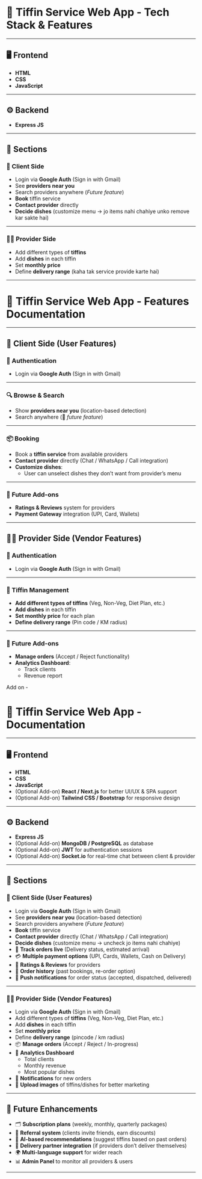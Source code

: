 # 🍱 Tiffin Service Web App - Tech Stack & Features

---

## 🖥️ Frontend
- **HTML**
- **CSS**
- **JavaScript**

---

## ⚙️ Backend
- **Express JS**

---

## 📌 Sections

### 👤 Client Side
- Login via **Google Auth** (Sign in with Gmail)
- See **providers near you**
- Search providers anywhere (*Future feature*)
- **Book** tiffin service
- **Contact provider** directly
- **Decide dishes** (customize menu → jo items nahi chahiye unko remove kar sakte hai)

---

### 👨‍🍳 Provider Side
- Add different types of **tiffins**
- Add **dishes** in each tiffin
- Set **monthly price**
- Define **delivery range** (kaha tak service provide karte hai)

---


# 🍱 Tiffin Service Web App - Features Documentation

---

## 👤 Client Side (User Features)

### 🔑 Authentication
- Login via **Google Auth** (Sign in with Gmail)

---

### 🔍 Browse & Search
- Show **providers near you** (location-based detection)
- Search anywhere (📌 *future feature*)

---

### 📦 Booking
- Book a **tiffin service** from available providers
- **Contact provider** directly (Chat / WhatsApp / Call integration)
- **Customize dishes**:  
  - User can unselect dishes they don’t want from provider’s menu  

---

### 🌟 Future Add-ons
- **Ratings & Reviews** system for providers
- **Payment Gateway** integration (UPI, Card, Wallets)

---

## 👨‍🍳 Provider Side (Vendor Features)

### 🔑 Authentication
- Login via **Google Auth** (Sign in with Gmail)

---

### 🥗 Tiffin Management
- **Add different types of tiffins** (Veg, Non-Veg, Diet Plan, etc.)
- **Add dishes** in each tiffin
- **Set monthly price** for each plan
- **Define delivery range** (Pin code / KM radius)

---

### 🌟 Future Add-ons
- **Manage orders** (Accept / Reject functionality)
- **Analytics Dashboard**:  
  - Track clients  
  - Revenue report


Add on - 

# 🍱 Tiffin Service Web App - Documentation

---

## 🖥️ Frontend
- **HTML**
- **CSS**
- **JavaScript**
- (Optional Add-on) **React / Next.js** for better UI/UX & SPA support
- (Optional Add-on) **Tailwind CSS / Bootstrap** for responsive design

---

## ⚙️ Backend
- **Express JS**
- (Optional Add-on) **MongoDB / PostgreSQL** as database
- (Optional Add-on) **JWT** for authentication sessions
- (Optional Add-on) **Socket.io** for real-time chat between client & provider

---

## 📌 Sections

### 👤 Client Side (User Features)
- Login via **Google Auth** (Sign in with Gmail)
- See **providers near you** (location-based detection)
- Search providers anywhere (*Future feature*)
- **Book** tiffin service
- **Contact provider** directly (Chat / WhatsApp / Call integration)
- **Decide dishes** (customize menu → uncheck jo items nahi chahiye)
- 📍 **Track orders live** (Delivery status, estimated arrival)
- 💳 **Multiple payment options** (UPI, Cards, Wallets, Cash on Delivery)
- 🌟 **Ratings & Reviews** for providers
- 📝 **Order history** (past bookings, re-order option)
- 🔔 **Push notifications** for order status (accepted, dispatched, delivered)

---

### 👨‍🍳 Provider Side (Vendor Features)
- Login via **Google Auth** (Sign in with Gmail)
- Add different types of **tiffins** (Veg, Non-Veg, Diet Plan, etc.)
- Add **dishes** in each tiffin
- Set **monthly price**
- Define **delivery range** (pincode / km radius)
- 📦 **Manage orders** (Accept / Reject / In-progress)
- 💼 **Analytics Dashboard**
  - Total clients
  - Monthly revenue
  - Most popular dishes
- 🔔 **Notifications** for new orders
- 📸 **Upload images** of tiffins/dishes for better marketing

---

## 🚀 Future Enhancements
- 🗂️ **Subscription plans** (weekly, monthly, quarterly packages)
- 👥 **Referral system** (clients invite friends, earn discounts)
- 🎯 **AI-based recommendations** (suggest tiffins based on past orders)
- 🛵 **Delivery partner integration** (if providers don’t deliver themselves)
- 🌍 **Multi-language support** for wider reach
- 📊 **Admin Panel** to monitor all providers & users

---
